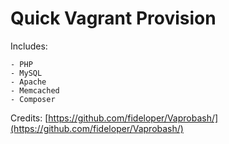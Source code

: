 # Quick Vagrant Provision

Includes:

    - PHP
    - MySQL
    - Apache
    - Memcached
    - Composer

Credits: [https://github.com/fideloper/Vaprobash/](https://github.com/fideloper/Vaprobash/)
